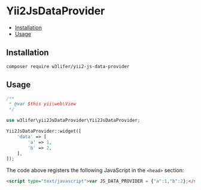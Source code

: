 # Yii2JsDataProvider

- [Installation](#installation)
- [Usage](#usage)

## Installation

``` shell
composer require w3lifer/yii2-js-data-provider
```

## Usage

``` php
/**
 * @var $this yii\web\View
 */

use w3lifer\yii2JsDataProvider\Yii2JsDataProvider;

Yii2JsDataProvider::widget([
    'data' => [
        'a' => 1,
        'b' => 2,
    ],
]);
```

The code above registers the following JavaScript in the `<head>` section:

``` html
<script type="text/javascript">var JS_DATA_PROVIDER = {"a":1,"b":2};</script>
```
